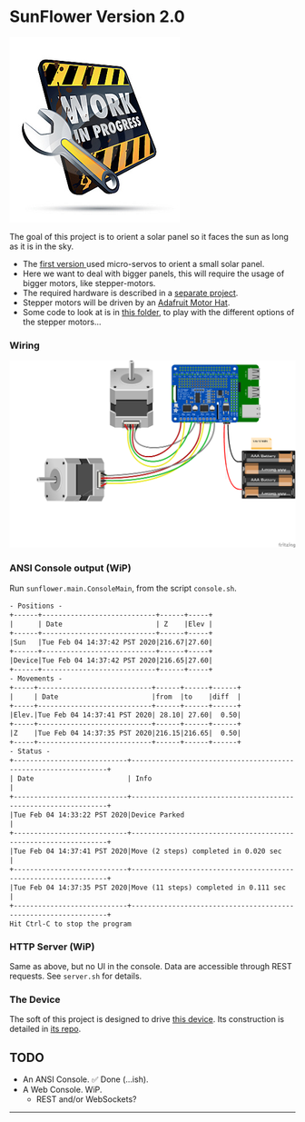 # SunFlower Version 2.0
![Work In Progress](./wip.jpg)

The goal of this project is to orient a solar panel so it faces the sun as long as it is in the sky.

- The [first version ](../SunFlower) used micro-servos to orient a small solar panel.
- Here we want to deal with bigger panels, this will require the usage of bigger motors, like stepper-motors.
- The required hardware is described in a [separate project](https://github.com/OlivierLD/3DPrinting/tree/master/OpenSCAD/SolarPanelStand).
- Stepper motors will be driven by an [Adafruit Motor Hat](https://www.adafruit.com/product/2348).
- Some code to look at is in [this folder](../SteppersPlayground), to play with the different options
of the stepper motors...

### Wiring
![Wiring](./MotorHatWiring.png)

### ANSI Console output (WiP)
Run `sunflower.main.ConsoleMain`, from the script `console.sh`.
```
- Positions -
+------+----------------------------+------+-----+
|      | Date                       | Z    |Elev |
+------+----------------------------+------+-----+
|Sun   |Tue Feb 04 14:37:42 PST 2020|216.67|27.60|
+------+----------------------------+------+-----+
|Device|Tue Feb 04 14:37:42 PST 2020|216.65|27.60|
+------+----------------------------+------+-----+
- Movements -
+-----+----------------------------+------+------+------+
|     | Date                       |from  |to    |diff  |
+-----+----------------------------+------+------+------+
|Elev.|Tue Feb 04 14:37:41 PST 2020| 28.10| 27.60|  0.50|
+-----+----------------------------+------+------+------+
|Z    |Tue Feb 04 14:37:35 PST 2020|216.15|216.65|  0.50|
+-----+----------------------------+------+------+------+
- Status -
+----------------------------+----------------------------------------------------------------+
| Date                       | Info                                                           |
+----------------------------+----------------------------------------------------------------+
|Tue Feb 04 14:33:22 PST 2020|Device Parked                                                   |
+----------------------------+----------------------------------------------------------------+
|Tue Feb 04 14:37:41 PST 2020|Move (2 steps) completed in 0.020 sec                           |
+----------------------------+----------------------------------------------------------------+
|Tue Feb 04 14:37:35 PST 2020|Move (11 steps) completed in 0.111 sec                          |
+----------------------------+----------------------------------------------------------------+
Hit Ctrl-C to stop the program

```
### HTTP Server (WiP)
Same as above, but no UI in the console. Data are accessible through REST requests.
See `server.sh` for details.

### The Device
The soft of this project is designed to drive [this device](https://github.com/OlivierLD/3DPrinting/blob/master/OpenSCAD/SolarPanelStand/stl/the.full.stand.stuck.stl).
Its construction is detailed in [its repo](https://github.com/OlivierLD/3DPrinting/tree/master/OpenSCAD/SolarPanelStand).

## TODO
- An ANSI Console. &#9989; Done (...ish).
- A Web Console. WiP.
    - REST and/or WebSockets?
    

---
